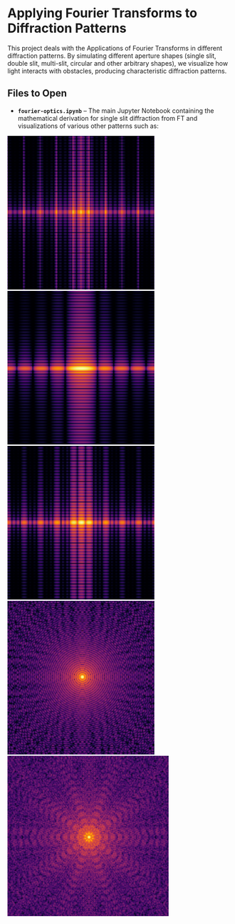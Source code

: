 # Applying Fourier Transforms to Diffraction Patterns
  
This project deals with the Applications of Fourier Transforms in different diffraction patterns. By simulating different aperture shapes (single slit, double slit, multi-slit, circular and other arbitrary shapes), we visualize how light interacts with obstacles, producing characteristic diffraction patterns.  

## Files to Open  
- **`fourier-optics.ipynb`** – The main Jupyter Notebook containing the mathematical derivation for single slit diffraction from FT and visualizations of various other patterns such as:
  
![N slit grating](https://raw.githubusercontent.com/o-brishti/Fraunhofer-Diffraction-and-Fourier-Optics/main/images/pattern1.png)
![single slit](https://raw.githubusercontent.com/o-brishti/Fraunhofer-Diffraction-and-Fourier-Optics/main/images/pattern2.png)
![double slit](https://raw.githubusercontent.com/o-brishti/Fraunhofer-Diffraction-and-Fourier-Optics/main/images/pattern3.png)
![circular aperture](https://raw.githubusercontent.com/o-brishti/Fraunhofer-Diffraction-and-Fourier-Optics/main/images/pattern4.png)
![star shaped aperture](https://raw.githubusercontent.com/o-brishti/Fraunhofer-Diffraction-and-Fourier-Optics/main/images/pattern5.png)
